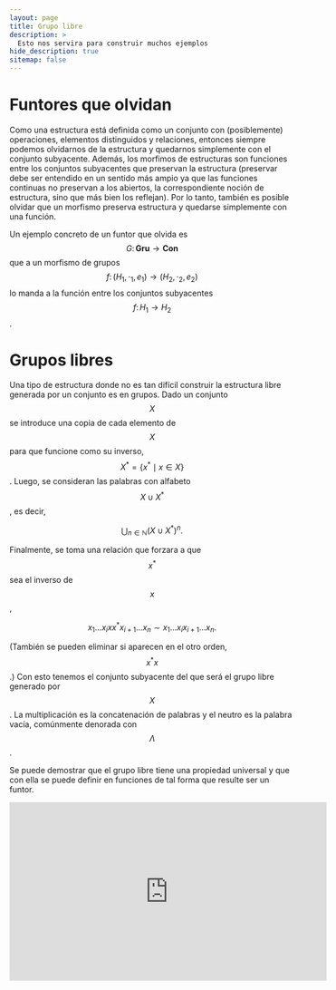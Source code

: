 ```yaml
---
layout: page
title: Grupo libre
description: >
  Esto nos servira para construir muchos ejemplos
hide_description: true
sitemap: false
---
```


# Funtores que olvidan
Como una estructura está definida como un conjunto con (posiblemente) operaciones, elementos distinguidos y relaciones, entonces siempre podemos olvidarnos de la estructura y quedarnos simplemente con el conjunto subyacente. Además, los morfimos de estructuras son funciones entre los conjuntos subyacentes que preservan la estructura (preservar debe ser entendido en un sentido más ampio ya que las funciones continuas no preservan a los abiertos, la correspondiente noción de estructura, sino que más bien los reflejan). Por lo tanto, también es posible olvidar que un morfismo preserva estructura y quedarse simplemente con una función.

Un ejemplo concreto de un funtor que olvida es $$G\colon\mathbf{Gru}\to\mathbf{Con}$$ que a un morfismo de grupos $$f\colon(H_1,\cdot_1,e_1)\to(H_2,\cdot_2,e_2)$$ lo manda a la función entre los conjuntos subyacentes $$f\colon H_1\to H_2$$.


# Grupos libres
Una tipo de estructura donde no es tan difícil construir la estructura libre generada por un conjunto es en grupos. Dado un conjunto $$X$$ se introduce una copia de cada elemento de $$X$$ para que funcione como su inverso, $$X^*=\{x^*\mid x\in X\}$$. Luego, se consideran las palabras con alfabeto $$X\cup X^*$$, es decir,

$$
\bigcup_{n\in\mathbb{N}}(X\cup X^*)^n .
$$

Finalmente, se toma una relación que forzara a que $$x^*$$ sea el inverso de $$x$$,

$$
x_1\ldots x_i xx^* x_{i+1}\ldots x_n\sim x_1\ldots x_i x_{i+1}\ldots x_n.
$$

(También se pueden eliminar si aparecen en el otro orden, $$x^* x$$.)
Con esto tenemos el conjunto subyacente del que será el grupo libre generado por $$X$$. La multiplicación es la concatenación de palabras y el neutro es la palabra vacía, comúnmente denorada con $$\Lambda$$.

Se puede demostrar que el grupo libre tiene una propiedad universal y que con ella se puede definir en funciones de tal forma que resulte ser un funtor.


<iframe width="560" height="315" src="https://www.youtube.com/embed/T_ZyD91OFr0" title="YouTube video player" frameborder="0" allow="accelerometer; autoplay; clipboard-write; encrypted-media; gyroscope; picture-in-picture; web-share" allowfullscreen></iframe>
